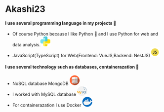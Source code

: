 # Akashi23

#### I use several programming language in my projects :pencil:

* Of course Python because I like Python :crown: and I use Python for web and data analysis.<img src="https://github.com/Akashi23/Akashi23/blob/master/assets/python.png">
* JavaScript(TypeScript) for Web(Frontend: VueJS,Backend: NestJS)<img src="https://github.com/Akashi23/Akashi23/blob/master/assets/js.png">

 
 #### I use several technology such as databases, containerazation :pencil:
 * NoSQL database MongoDB <img src="https://github.com/Akashi23/Akashi23/blob/master/assets/database.png">
 * I worked with MySQL database <img src="https://github.com/Akashi23/Akashi23/blob/master/assets/mysql.png">
 * For containerazation I use Docker <img src="https://github.com/Akashi23/Akashi23/blob/master/assets/docker.png">

